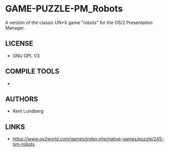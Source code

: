 # GAME-PUZZLE-PM_Robots
A version of the classic UN*X game "robots" for  the OS/2 Presentation Manager.

## LICENSE
* GNU GPL V3

## COMPILE TOOLS
* 
 
## AUTHORS
* Kent Lundberg

## LINKS
* https://www.os2world.com/games/index.php/native-games/puzzle/245-pm-robots
